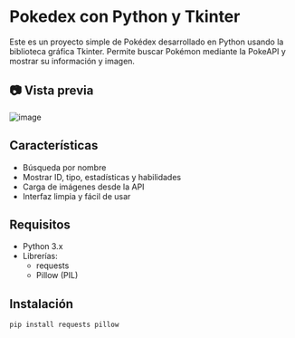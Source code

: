 # Pokedex con Python y Tkinter

Este es un proyecto simple de Pokédex desarrollado en Python usando la biblioteca gráfica Tkinter. Permite buscar Pokémon mediante la PokeAPI y mostrar su información y imagen.

## 📷 Vista previa

![image](https://github.com/user-attachments/assets/284f2fdf-89ad-4aa1-9f58-b423d68941f9)


## Características

- Búsqueda por nombre
- Mostrar ID, tipo, estadísticas y habilidades
- Carga de imágenes desde la API
- Interfaz limpia y fácil de usar

## Requisitos

- Python 3.x
- Librerías:
  - requests
  - Pillow (PIL)

## Instalación

```bash
pip install requests pillow
